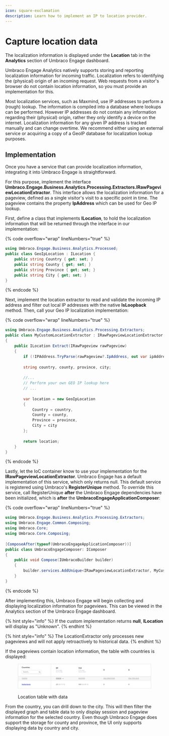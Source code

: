 ```yaml
---
icon: square-exclamation
description: Learn how to implement an IP to location provider.
---
```


# Capture location data

The localization information is displayed under the **Location** tab in the **Analytics** section of Umbraco Engage dashboard.

Umbraco Engage Analytics natively supports storing and reporting localization information for incoming traffic. Localization refers to identifying the (physical) origin of an incoming request. Web requests from a visitor's browser do not contain location information, so you must provide an implementation for this.

Most localization services, such as Maxmind, use IP addresses to perform a (rough) lookup. The information is compiled into a database where lookups can be performed. However IP addresses do not contain any information regarding their (physical) origin, rather they only identify a device on the internet. Localization information for any given IP address is tracked manually and can change overtime. We recommend either using an external service or acquiring a copy of a GeoIP database for localization lookup purposes.

## Implementation

Once you have a service that can provide localization information, integrating it into Umbraco Engage is straightforward.

For this purpose, implement the interface **Umbraco.Engage.Business.Analytics.Processing.Extractors.IRawPageviewLocationExtractor**. This interface allows the localization information for a pageview, defined as a single visitor's visit to a specific point in time. The pageview contains the property **IpAddress** which can be used for Geo IP lookup.

First, define a class that implements **ILocation**, to hold the localization information that will be returned through the interface in our implementation:

{% code overflow="wrap" lineNumbers="true" %}

```cs
using Umbraco.Engage.Business.Analytics.Processed;
public class GeoIpLocation : ILocation {
    public string Country { get; set; }
    public string County { get; set; }
    public string Province { get; set; }
    public string City { get; set; }
}
```

{% endcode %}

Next, implement the location extractor to read and validate the incoming IP address and filter out local IP addresses with the native **IsLoopback** method. Then, call your Geo IP localization implementation:

{% code overflow="wrap" lineNumbers="true" %}

```cs
using Umbraco.Engage.Business.Analytics.Processing.Extractors;
public class MyCustomLocationExtractor : IRawPageviewLocationExtractor
{
    public ILocation Extract(IRawPageview rawPageview)
    {
        if (!IPAddress.TryParse(rawPageview?.IpAddress, out var ipAddress) || IPAddress.IsLoopback(ipAddress)) return null;
    
        string country, county, province, city;
    
        //...
        // Perform your own GEO IP lookup here
        // ...
    
        var location = new GeoIpLocation
        {
            Country = country,
            County = county,
            Province = province,
            City = city
        };
    
        return location;
    }
}
```

{% endcode %}

Lastly, let the IoC container know to use your implementation for the **IRawPageviewLocationExtractor**. Umbraco Engage has a default implementation of this service, which only returns null. This default service is registered using Umbraco's **RegisterUnique** method. To override this service, call RegisterUnique **after** the Umbraco Engage dependencies have been initialized, which is **after** the **UmbracoEngageApplicationComposer**:

{% code overflow="wrap" lineNumbers="true" %}

```cs
using Umbraco.Engage.Business.Analytics.Processing.Extractors;
using Umbraco.Engage.Common.Composing;
using Umbraco.Core;
using Umbraco.Core.Composing;
    
[ComposeAfter(typeof(UmbracoEngageApplicationComposer))]
public class UmbracoEngageComposer: IComposer
{
    public void Compose(IUmbracoBuilder builder)
    {
        builder.services.AddUnique<IRawPageviewLocationExtractor, MyCustomLocationExtractor>();
    }
}
```

{% endcode %}

After implementing this, Umbraco Engage will begin collecting and displaying localization information for pageviews. This can be viewed in the Analytics section of the Umbraco Engage dashboard.

{% hint style="info" %}
If the custom implementation returns **null**, **ILocation** will display as "Unknown".
{% endhint %}

{% hint style="info" %}
The LocationExtractor only processes new pageviews and will not apply retroactively to historical data.
{% endhint %}

If the pageviews contain location information, the table with countries is displayed:

<figure><img src="../../.gitbook/assets/image (1) (4).png" alt="Location table - missing data error"><figcaption><p>Location table with data</p></figcaption></figure>

From the country, you can drill down to the city. This will then filter the displayed graph and table data to only display session and pageview information for the selected country. Even though Umbraco Engage does support the storage for county and province, the UI only supports displaying data by country and city.
